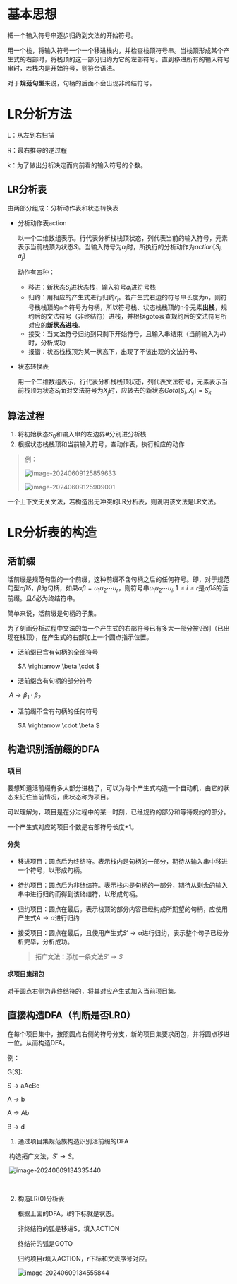 # 基本思想

把一个输入符号串逐步归约到文法的开始符号。

用一个栈，将输入符号一个一个移进栈内，并检查栈顶符号串。当栈顶形成某个产生式的右部时，将栈顶的这一部分归约为它的左部符号。直到移进所有的输入符号串时，若栈内是开始符号，则符合语法。

对于**规范句型**来说，句柄的后面不会出现非终结符号。

# LR分析方法

L：从左到右扫描

R：最右推导的逆过程

k：为了做出分析决定而向前看的输入符号的个数。

## LR分析表

由两部分组成：分析动作表和状态转换表

-   分析动作表action

    以一个二维数组表示。行代表分析栈栈顶状态，列代表当前的输入符号，元素表示当前栈顶为状态$S_i$。当输入符号为$a_j$时，所执行的分析动作为$action[S_i,a_j]$

    动作有四种：

    -   移进：新状态$S_i$进状态栈，输入符号$a_j$进符号栈
    -   归约：用相应的产生式进行归约$r_j$。若产生式右边的符号串长度为n，则符号栈栈顶的n个符号为句柄，所以符号栈、状态栈栈顶的n个元素**出栈**，规约后的文法符号（非终结符）进栈，并根据goto表查规约后的文法符号所对应的**新状态进栈**。
    -   接受：当文法符号归约到只剩下开始符号，且输入串结束（当前输入为#）时，分析成功
    -   报错：状态栈栈顶为某一状态下，出现了不该出现的文法符号、

-   状态转换表

    用一个二维数组表示，行代表分析栈栈顶状态，列代表文法符号，元素表示当前栈顶为状态$S_i$面对文法符号为$X_j$时，应转去的新状态$Goto[S_i,X_j] = S_k$

## 算法过程

1.   将初始状态$S_0$和输入串的左边界#分别进分析栈
2.   根据状态栈栈顶和当前输入符号，查动作表，执行相应的动作

>   例：
>
>   ![image-20240609125859633](./05%20LR.assets/image-20240609125859633.png)
>
>   ![image-20240609125909001](./05%20LR.assets/image-20240609125909001.png)

一个上下文无关文法，若构造出无冲突的LR分析表，则说明该文法是LR文法。



# LR分析表的构造

## 活前缀

活前缀是规范句型的一个前缀，这种前缀不含句柄之后的任何符号。即，对于规范句型$\alpha \beta \delta$，$\beta$为句柄，如果$\alpha\beta = u_1u_2\cdots u_r$，则符号串$u_1u_2\cdots u_i,1 \leq i \leq r$是$\alpha \beta \delta$的活前缀。且$\delta$必为终结符串。

简单来说，活前缀是句柄的子集。

为了刻画分析过程中文法的每一个产生式的右部符号已有多大一部分被识别（已出现在栈顶），在产生式的右部加上一个圆点指示位置。

-   活前缀已含有句柄的全部符号

    $A \rightarrow \beta \cdot $

-   活前缀含有句柄的部分符号

​	$A \rightarrow \beta_1 \cdot \beta_2$

-   活前缀不含有句柄的任何符号

    $A \rightarrow \cdot \beta  $

## 构造识别活前缀的DFA

### 项目

要想知道活前缀有多大部分进栈了，可以为每个产生式构造一个自动机，由它的状态来记住当前情况，此状态称为项目。

可以理解为，项目是在分过程中的某一时刻，已经规约的部分和等待规约的部分。

一个产生式对应的项目个数是右部符号长度+1。

#### 分类

-   移进项目：圆点后为终结符。表示栈内是句柄的一部分，期待从输入串中移进一个符号，以形成句柄。

-   待约项目：圆点后为非终结符。表示栈内是句柄的一部分，期待从剩余的输入串中进行归约而得到该终结符，以形成句柄。

-   归约项目：圆点在最后。表示栈顶的部分内容已经构成所期望的句柄，应使用产生式$A\rightarrow \alpha$进行归约

-   接受项目：圆点在最后，且使用产生式$S' \rightarrow \alpha$进行归约，表示整个句子已经分析完毕，分析成功。

    >   拓广文法：添加一条文法$S' \rightarrow S$​ 

#### 求项目集闭包

对于圆点右侧为非终结符的，将其对应产生式加入当前项目集。

## 直接构造DFA（判断是否LR0）

在每个项目集中，按照圆点右侧的符号分支，新的项目集要求闭包，并将圆点移进一位。从而构造DFA。

例：

G[S]:

S -> aAcBe

A -> b

A -> Ab

B -> d

1.   通过项目集规范族构造识别活前缀的DFA

​	构造拓广文法，$S' \rightarrow S$。

​	![image-20240609134335440](./05%20LR.assets/image-20240609134335440.png)

​	

2.   构造LR(0)分析表

     根据上面的DFA，$I$的下标就是状态。

     非终结符的弧是移进S，填入ACTION

     终结符的弧是GOTO

     归约项目r填入ACTION，r下标和文法序号对应。

     ![image-20240609134555844](./05%20LR.assets/image-20240609134555844.png)